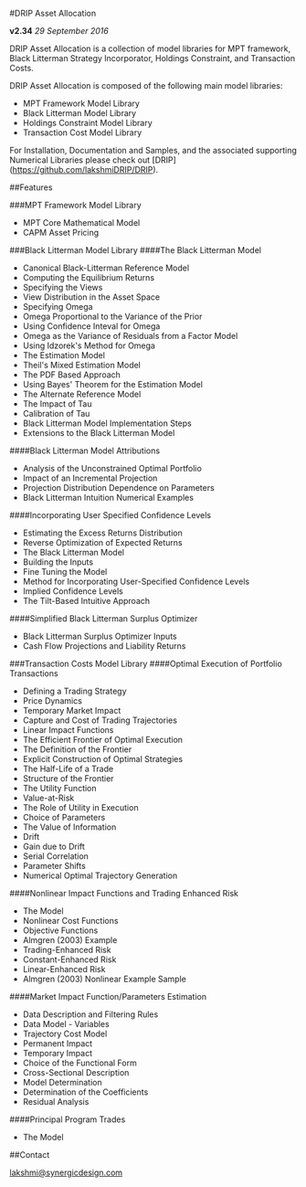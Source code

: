 #DRIP Asset Allocation

**v2.34**  *29 September 2016*

DRIP Asset Allocation is a collection of model libraries for MPT framework, Black Litterman Strategy Incorporator, Holdings Constraint, and Transaction Costs.

DRIP Asset Allocation is composed of the following main model libraries:
 * MPT Framework Model Library
 * Black Litterman Model Library
 * Holdings Constraint Model Library
 * Transaction Cost Model Library

For Installation, Documentation and Samples, and the associated supporting Numerical Libraries please check out [DRIP] (https://github.com/lakshmiDRIP/DRIP).


##Features

###MPT Framework Model Library
 * MPT Core Mathematical Model
 * CAPM Asset Pricing

###Black Litterman Model Library
####The Black Litterman Model
 * Canonical Black-Litterman Reference Model
 * Computing the Equilibrium Returns
 * Specifying the Views
 * View Distribution in the Asset Space
 * Specifying Omega
 * Omega Proportional to the Variance of the Prior
 * Using Confidence Inteval for Omega
 * Omega as the Variance of Residuals from a Factor Model
 * Using Idzorek's Method for Omega
 * The Estimation Model
 * Theil's Mixed Estimation Model
 * The PDF Based Approach
 * Using Bayes' Theorem for the Estimation Model
 * The Alternate Reference Model
 * The Impact of Tau
 * Calibration of Tau
 * Black Litterman Model Implementation Steps
 * Extensions to the Black Litterman Model

####Black Litterman Model Attributions
 * Analysis of the Unconstrained Optimal Portfolio
 * Impact of an Incremental Projection
 * Projection Distribution Dependence on Parameters
 * Black Litterman Intuition Numerical Examples

####Incorporating User Specified Confidence Levels
 * Estimating the Excess Returns Distribution
 * Reverse Optimization of Expected Returns
 * The Black Litterman Model
 * Building the Inputs
 * Fine Tuning the Model
 * Method for Incorporating User-Specified Confidence Levels
 * Implied Confidence Levels
 * The Tilt-Based Intuitive Approach

####Simplified Black Litterman Surplus Optimizer
 * Black Litterman Surplus Optimizer Inputs
 * Cash Flow Projections and Liability Returns

###Transaction Costs Model Library
####Optimal Execution of Portfolio Transactions
 * Defining a Trading Strategy
 * Price Dynamics
 * Temporary Market Impact
 * Capture and Cost of Trading Trajectories
 * Linear Impact Functions
 * The Efficient Frontier of Optimal Execution
 * The Definition of the Frontier
 * Explicit Construction of Optimal Strategies
 * The Half-Life of a Trade
 * Structure of the Frontier
 * The Utility Function
 * Value-at-Risk
 * The Role of Utility in Execution
 * Choice of Parameters
 * The Value of Information
 * Drift
 * Gain due to Drift
 * Serial Correlation
 * Parameter Shifts
 * Numerical Optimal Trajectory Generation

####Nonlinear Impact Functions and Trading Enhanced Risk
 * The Model
 * Nonlinear Cost Functions
 * Objective Functions
 * Almgren (2003) Example
 * Trading-Enhanced Risk
 * Constant-Enhanced Risk
 * Linear-Enhanced Risk
 * Almgren (2003) Nonlinear Example Sample

####Market Impact Function/Parameters Estimation
 * Data Description and Filtering Rules
 * Data Model - Variables
 * Trajectory Cost Model
 * Permanent Impact
 * Temporary Impact
 * Choice of the Functional Form
 * Cross-Sectional Description
 * Model Determination
 * Determination of the Coefficients
 * Residual Analysis

####Principal Program Trades
 * The Model



##Contact

lakshmi@synergicdesign.com
